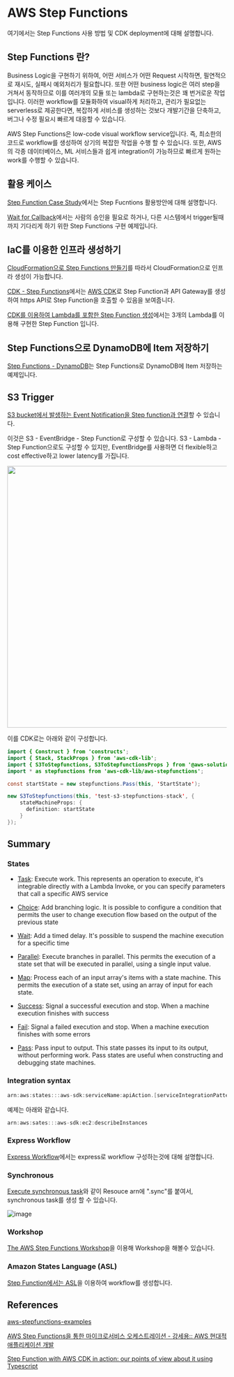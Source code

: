 # AWS Step Functions

여기에서는 Step Functions 사용 방법 및 CDK deployment에 대해 설명합니다. 

## Step Functions 란?

Business Logic을 구현하기 위하여, 어떤 서비스가 어떤 Request 시작하면, 필연적으로 재시도, 실패시 예외처리가 필요합니다. 또한 어떤 business logic은 여러 step을 거쳐서 동작하므로 이를 여러개의 모듈 또는 lambda로 구현하는것은 꽤 번거로운 작업입니다. 이러한 workflow를 모듈화하여 visual하게 처리하고, 관리가 필요없는 serverless로 제공한다면, 복잡하게 서비스를 생성하는 것보다 개발기간을 단축하고, 버그나 수정 필요시 빠르게 대응할 수 있습니다.

AWS Step Functions은 low-code visual workflow service입니다. 즉, 최소한의 코드로 workflow를 생성하여 상기의 복잡한 작업을 수행 할 수 있습니다. 또한, AWS의 각종 데이터베이스, ML 서비스들과 쉽게 integration이 가능하므로 빠르게 원하는 work를 수행할 수 있습니다.


## 활용 케이스 

[Step Function Case Study](https://github.com/kyopark2014/aws-step-functions/blob/main/case-study.md)에서는 Step Fucntions 활용방안에 대해 설명합니다. 

[Wait for Callback](https://github.com/kyopark2014/aws-step-functions/tree/main/Wait-for-Callback)에서는 사람의 승인을 필요로 하거나, 다른 시스템에서 trigger될때까지 기다리게 하기 위한 Step Functions 구현 예제입니다. 

## IaC를 이용한 인프라 생성하기 

[CloudFormation으로 Step Functions 만들기](https://github.com/kyopark2014/aws-step-functions/tree/main/cloudformation)를 따라서 CloudFormation으로 인프라 생성이 가능합니다.

[CDK - Step Functions](https://github.com/kyopark2014/aws-step-functions/blob/main/cdk-stepfunctions/README.md)에서는 [AWS CDK](https://github.com/kyopark2014/technical-summary/blob/main/cdk-introduction.md)로 Step Function과 API Gateway를 생성하여 https API로 Step Function을 호출할 수 있음을 보여줍니다. 

[CDK를 이용하여 Lambda를 포함한 Step Function 생성](https://github.com/kyopark2014/aws-step-functions/tree/main/cdk-statemachine)에서는 3개의 Lambda를 이용해 구현한 Step Function 입니다. 

## Step Functions으로 DynamoDB에 Item 저장하기

[Step Functions - DynamoDB](https://github.com/kyopark2014/aws-step-functions/tree/main/transactionProcessor)는 Step Functions로 DynamoDB에 Item 저장하는 예제입니다. 


## S3 Trigger

[S3 bucket에서 발생하는 Event Notification을 Step function과 연결](https://docs.aws.amazon.com/solutions/latest/constructs/aws-s3-stepfunctions.html)할 수 있습니다. 

이것은 S3 - EventBridge - Step Function로 구성할 수 있습니다. S3 - Lambda - Step Function으로도 구성할 수 있지만, EventBridge를 사용하면 더 flexible하고 cost effective하고 lower latency를 가집니다. 


<img src="https://user-images.githubusercontent.com/52392004/210667048-28e036ba-6822-4b4c-8f0a-356986602c6f.png" width="600">
                                                                                                                            
이를 CDK로는 아래와 같이 구성합니다.                                                                                                                            
                                                                                                                       
```java                                                                                                                            
import { Construct } from 'constructs';
import { Stack, StackProps } from 'aws-cdk-lib';
import { S3ToStepfunctions, S3ToStepfunctionsProps } from '@aws-solutions-constructs/aws-s3-stepfunctions';
import * as stepfunctions from 'aws-cdk-lib/aws-stepfunctions';

const startState = new stepfunctions.Pass(this, 'StartState');

new S3ToStepfunctions(this, 'test-s3-stepfunctions-stack', {
    stateMachineProps: {
      definition: startState
    }
});
``` 

                                                                                                                            
## Summary


### States

- [Task](https://docs.aws.amazon.com/step-functions/latest/dg/amazon-states-language-task-state.html): Execute work. This represents an operation to execute, it's integrable directly with a Lambda Invoke, or you can specify parameters that call a specific AWS service

- [Choice](https://docs.aws.amazon.com/step-functions/latest/dg/amazon-states-language-choice-state.html): Add branching logic. It is possible to configure a condition that permits the user to change execution flow based on the output of the previous state

- [Wait](https://docs.aws.amazon.com/step-functions/latest/dg/amazon-states-language-wait-state.html): Add a timed delay. It's possible to suspend the machine execution for a specific time
  
- [Parallel](https://docs.aws.amazon.com/step-functions/latest/dg/amazon-states-language-parallel-state.html):  Execute branches in parallel. This permits the execution of a state set that will be executed in parallel, using a single input value.

- [Map](https://docs.aws.amazon.com/step-functions/latest/dg/amazon-states-language-map-state.html): Process each of an input array's items with a state machine. This permits the execution of a state set, using an array of input for each state.

- [Success](https://docs.aws.amazon.com/step-functions/latest/dg/amazon-states-language-succeed-state.html): Signal a successful execution and stop. When a machine execution finishes with success

- [Fail](https://docs.aws.amazon.com/step-functions/latest/dg/amazon-states-language-fail-state.html): Signal a failed execution and stop. When a machine execution finishes with some errors

- [Pass](https://docs.aws.amazon.com/step-functions/latest/dg/amazon-states-language-pass-state.html): Pass input to output. This state passes its input to its output, without performing work. Pass states are useful when constructing and debugging state machines.

### Integration syntax

```c
arn:aws:states:::aws-sdk:serviceName:apiAction.[serviceIntegrationPattern]
```

예제는 아래와 같습니다. 

```c
arn:aws:sates:::aws-sdk:ec2:describeInstances
```

### Express Workflow

[Express Workflow](https://github.com/kyopark2014/aws-step-functions/blob/main/express.md)에서는 express로 workflow 구성하는것에 대해 설명합니다. 


### Synchronous

[Execute synchronous task](https://catalog.workshops.aws/stepfunctions/en-US/module-3/step-4)와 같이 Resouce arn에 ".sync"를 붙여서, synchronous task를 생성 할 수 있습니다.

![image](https://user-images.githubusercontent.com/52392004/174425179-1e6f12b5-207e-41f1-b74e-56c5e5322fdd.png)

### Workshop

[The AWS Step Functions Workshop](https://catalog.workshops.aws/stepfunctions/en-US/)을 이용해 Workshop을 해볼수 있습니다. 

### Amazon States Language (ASL)

[Step Function에서는 ASL](https://docs.aws.amazon.com/step-functions/latest/dg/concepts-amazon-states-language.html)을 이용하여 workflow를 생성합니다. 



## References

[aws-stepfunctions-examples](https://github.com/aws-samples/aws-stepfunctions-examples)

[AWS Step Functions을 통한 마이크로서비스 오케스트레이션 - 강세용:: AWS 현대적 애플리케이션 개발](https://www.youtube.com/watch?v=sRXvADi4hmw)

[Step Function with AWS CDK in action: our points of view about it using Typescript](https://www.proud2becloud.com/step-function-with-aws-cdk-in-action-our-points-of-view-about-it-using-typescript/)
